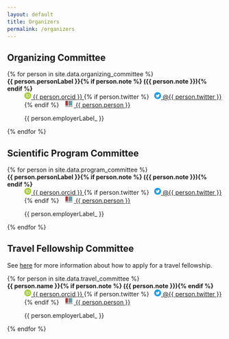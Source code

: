 ```yaml
---
layout: default
title: Organizers
permalink: /organizers
---
```


## Organizing Committee

<dl>
{% for person in site.data.organizing_committee %}
<dt>
    <strong>{{ person.personLabel }}{% if person.note %} ({{ person.note }}){% endif %}</strong>
</dt>
<dd>
    <a href="https://bioregistry.io/orcid:{{ person.orcid }}">
        <img alt="ORCiD logo" src="img/icons/orcid.svg" style="max-height: 1rem; vertical-align: center;">
        {{ person.orcid }}
    </a>
    {% if person.twitter %}
    <a href="https://twitter.com/{{ person.twitter }}" style="margin: 0 0.5rem;">
        <img alt="Twitter logo" src="img/icons/twitter.svg" style="max-height: 1rem; vertical-align: center;">
        @{{ person.twitter }}
    </a>
    {% endif %}
    <a href="https://bioregistry.io/wikidata:{{ person.person }}" style="margin: 0 0.5rem;">
        <img alt="Wikidata logo" src="img/icons/wikidata.svg" style="max-height: 1rem; vertical-align: center;">
        {{ person.person }}
    </a>
    <p>{{ person.employerLabel_ }}</p>
</dd>
{% endfor %}
</dl>

## Scientific Program Committee

<dl>
{% for person in site.data.program_committee %}
<dt>
    <strong>{{ person.personLabel }}{% if person.note %} ({{ person.note }}){% endif %}</strong>
</dt>
<dd>
    <a href="https://bioregistry.io/orcid:{{ person.orcid }}">
        <img alt="ORCiD logo" src="img/icons/orcid.svg" style="max-height: 1rem; vertical-align: center;">
        {{ person.orcid }}
    </a>
    {% if person.twitter %}
    <a href="https://twitter.com/{{ person.twitter }}" style="margin: 0 0.5rem;">
        <img alt="Twitter logo" src="img/icons/twitter.svg" style="max-height: 1rem; vertical-align: center;">
        @{{ person.twitter }}
    </a>
    {% endif %}
    <a href="https://bioregistry.io/wikidata:{{ person.person }}" style="margin: 0 0.5rem;">
        <img alt="Wikidata logo" src="img/icons/wikidata.svg" style="max-height: 1rem; vertical-align: center;">
        {{ person.person }}
    </a>
    <p>{{ person.employerLabel_ }}</p>
</dd>
{% endfor %}
</dl>

## Travel Fellowship Committee

See [here](https://www.biocuration.org/travel-fellowship/) for more information about how to apply for a travel
fellowship.

<dl>
{% for person in site.data.travel_committee %}
<dt>
    <strong>{{ person.name }}{% if person.note %} ({{ person.note }}){% endif %}</strong>
</dt>
<dd>
    <a href="https://bioregistry.io/orcid:{{ person.orcid }}">
        <img alt="ORCiD logo" src="img/icons/orcid.svg" style="max-height: 1rem; vertical-align: center;">
        {{ person.orcid }}
    </a>
    {% if person.twitter %}
    <a href="https://twitter.com/{{ person.twitter }}" style="margin: 0 0.5rem;">
        <img alt="Twitter logo" src="img/icons/twitter.svg" style="max-height: 1rem; vertical-align: center;">
        @{{ person.twitter }}
    </a>
    {% endif %}
    <a href="https://bioregistry.io/wikidata:{{ person.person }}" style="margin: 0 0.5rem;">
        <img alt="Wikidata logo" src="img/icons/wikidata.svg" style="max-height: 1rem; vertical-align: center;">
        {{ person.person }}
    </a>
    <p>{{ person.employerLabel_ }}</p>
</dd>
{% endfor %}
</dl>
